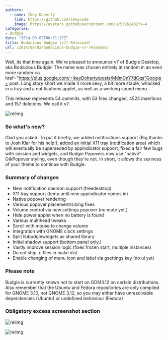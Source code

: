 ```yaml
---
authors:
  - name: Ikey Doherty
    link: https://github.com/ikeycode
    image: https://avatars.githubusercontent.com/u/53261402?v=4
categories:
- Budgie
date: "2014-09-02T00:31:27Z"
title: Bodacious Budgie (v7) Released!
url: /2014/09/02/bodacious-budgie-v7-released/
---
```


Well, its that time again. We're pleased to announce v7 of Budgie Desktop, aka Bodacious Budgie! The name was chosen entirely at random in an even more random <a href="https://plus.google.com/+IkeyDoherty/posts/MdmCnY7dCqs"Google+ post</a>. Long story short we made it more sexy, a bit more stable, whacked in a tray and a notifications applet, as well as a working sound menu.
<!--more-->

This release represents 54 commits, with 53 files changed, 4524 insertions and 157 deletions. We call it v7.

![relimg](/release_images/7notification.png)

### So what's new?

Glad you asked. To put it briefly, we added notifications support (Big thanks to Josh Klar for his help!), added an initial X11 tray (notification area) which will eventually be superseded by appindicator support, fixed a fair few bugs with session and widgets, and Budgie Popovers now use "native" GtkPopover styling, even though they're not. In short, it allows the sexiness of your theme to continue with Budgie.

### Summary of changes
- New notification daemon support (freedesktop)
- X11 tray support (temp until new appindicator comes in)
- Native popover rendering
- Various popover placement/sizing fixes
- Volume control via new settings popover (no mute yet.)
- Hide power applet when no battery is found
- Various multihead tweaks
- Scroll with mouse to change volume
- Integration with GNOME clock settings
- Split libbudgiewidgets as shared library
- Initial shadow support (bottom panel only.)
- Vastly improve session logic (fixes frozen start, multiple instances)
- Do not ship .c files in make dist
- Enable changing of menu icon and label via gsettings key (no ui yet)

### Please note

Budgie is currently known not to start on GDM3.12 on certain distributions. Also remember that the Ubuntu and Fedora repositories are only compiled for GNOME 3.10, not GNOME 3.12, so you may either have unresolvable dependencies (Ubuntu) or undefined behaviour (Fedora)

### Obligatory excess screenshot section

![relimg](/release_images/7sound-menu.png)

![relimg](/7gnome-panel-mode.png)